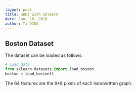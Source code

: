 ```yaml
---
layout: post
title: GBDT with sklearn
date: Jan. 18, 2018
author: Yi DING
---
```



## Boston Dataset
The dataset can be loaded as follows:
```python
# Load data
from sklearn.datasets import load_boston
boston = load_boston()
```
The 64 features are the 8*8 pixels of each handwritten graph.
